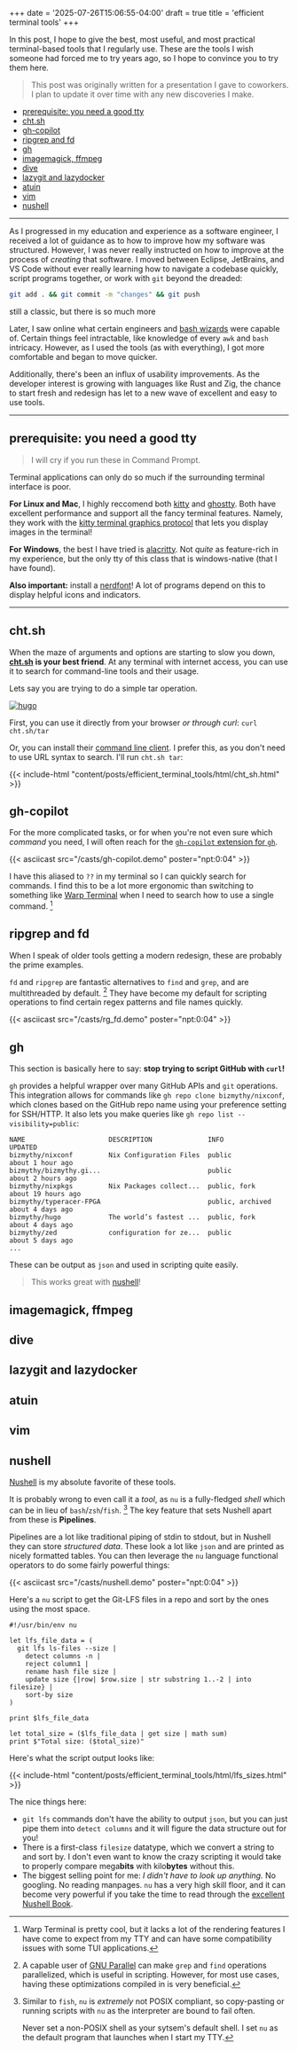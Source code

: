 +++
date = '2025-07-26T15:06:55-04:00'
draft = true
title = 'efficient terminal tools'
+++

In this post, I hope to give the best, most useful, and most practical terminal-based tools that I regularly use. These are the tools I wish someone had forced me to try years ago, so I hope to convince you to try them here.

> This post was originally written for a presentation I gave to coworkers. I plan to update it over time with any new discoveries I make.

<!-- mdformat-toc start --slug=github --no-anchors --maxlevel=6 --minlevel=1 -->

- [prerequisite: you need a good tty](#prerequisite-you-need-a-good-tty)
- [cht.sh](#chtsh)
- [gh-copilot](#gh-copilot)
- [ripgrep and fd](#ripgrep-and-fd)
- [gh](#gh)
- [imagemagick, ffmpeg](#imagemagick-ffmpeg)
- [dive](#dive)
- [lazygit and lazydocker](#lazygit-and-lazydocker)
- [atuin](#atuin)
- [vim](#vim)
- [nushell](#nushell)

<!-- mdformat-toc end -->

---

As I progressed in my education and experience as a software engineer, I received a lot of guidance as to how to improve how my software was structured. However, I was never really instructed on how to improve at the process of _creating_ that software. I moved between Eclipse, JetBrains, and VS Code without ever really learning how to navigate a codebase quickly, script programs together, or work with `git` beyond the dreaded:

```bash
git add . && git commit -m "changes" && git push
```

<figcaption>still a classic, but there is so much more</figcaption>

Later, I saw online what certain engineers and [bash wizards](https://www.youtube.com/watch?v=L967hYylZuc) were capable of. Certain things feel intractable, like knowledge of every `awk` and `bash` intricacy. However, as I used the tools (as with everything), I got more comfortable and began to move quicker.

Additionally, there's been an influx of usability improvements. As the developer interest is growing with languages like Rust and Zig, the chance to start fresh and redesign has let to a new wave of excellent and easy to use tools.

---

## prerequisite: you need a good tty

> I will cry if you run these in Command Prompt.

Terminal applications can only do so much if the surrounding terminal interface is poor.

**For Linux and Mac**, I highly reccomend both [kitty](https://sw.kovidgoyal.net/kitty/) and [ghostty](https://ghostty.org/). Both have excellent performance and support all the fancy terminal features. Namely, they work with the [kitty terminal graphics protocol](https://sw.kovidgoyal.net/kitty/graphics-protocol/) that lets you display images in the terminal!

**For Windows**, the best I have tried is [alacritty](https://alacritty.org/index.html). Not _quite_ as feature-rich in my experience, but the only tty of this class that is windows-native (that I have found).

**Also important:** install a [nerdfont](https://www.nerdfonts.com/)! A lot of programs depend on this to display helpful icons and indicators.

---

## cht.sh

When the maze of arguments and options are starting to slow you down, **[cht.sh](https://cht.sh/) is your best friend**. At any terminal with internet access, you can use it to search for command-line tools and their usage.

Lets say you are trying to do a simple tar operation.

[![hugo](images/tar.webp#large "Obligatory xkcd.")](https://xkcd.com/1168/)

First, you can use it directly from your browser _or through curl_: `curl cht.sh/tar`

Or, you can install their [command line client](https://github.com/chubin/cheat.sh#command-line-client-chtsh). I prefer this, as you don't need to use URL syntax to search. I'll run `cht.sh tar`:

{{< include-html "content/posts/efficient_terminal_tools/html/cht_sh.html" >}}

## gh-copilot

For the more complicated tasks, or for when you're not even sure which _command_ you need, I will often reach for the [`gh-copilot` extension for `gh`](https://github.com/github/gh-copilot).

{{< asciicast src="/casts/gh-copilot.demo" poster="npt:0:04" >}}

I have this aliased to `??` in my terminal so I can quickly search for commands. I find this to be a lot more ergonomic than switching to something like [Warp Terminal](https://www.warp.dev/) when I need to search how to use a single command. [^warp]

## ripgrep and fd

When I speak of older tools getting a modern redesign, these are probably the prime examples.

`fd` and `ripgrep` are fantastic alternatives to `find` and `grep`, and are multithreaded by default. [^multithread] They have become my default for scripting operations to find certain regex patterns and file names quickly.

{{< asciicast src="/casts/rg_fd.demo" poster="npt:0:04" >}}

## gh

This section is basically here to say: **stop trying to script GitHub with `curl`!**

`gh` provides a helpful wrapper over many GitHub APIs and `git` operations. This integration allows for commands like `gh repo clone bizmythy/nixconf`, which clones based on the GitHub repo name using your preference setting for SSH/HTTP. It also lets you make queries like `gh repo list --visibility=public`:

```
NAME                     DESCRIPTION              INFO              UPDATED
bizmythy/nixconf         Nix Configuration Files  public            about 1 hour ago
bizmythy/bizmythy.gi...                           public            about 2 hours ago
bizmythy/nixpkgs         Nix Packages collect...  public, fork      about 19 hours ago
bizmythy/typeracer-FPGA                           public, archived  about 4 days ago
bizmythy/hugo            The world’s fastest ...  public, fork      about 4 days ago
bizmythy/zed             configuration for ze...  public            about 5 days ago
...
```

These can be output as `json` and used in scripting quite easily.

> This works great with [nushell](#nushell)!

## imagemagick, ffmpeg

## dive

## lazygit and lazydocker

## atuin

## vim

## nushell

[Nushell](https://www.nushell.sh/) is my absolute favorite of these tools.

It is probably wrong to even call it a _tool_, as `nu` is a fully-fledged _shell_ which can be in lieu of `bash`/`zsh`/`fish`. [^posix] The key feature that sets Nushell apart from these is **Pipelines**.

Pipelines are a lot like traditional piping of stdin to stdout, but in Nushell they can store _structured data_. These look a lot like `json` and are printed as nicely formatted tables. You can then leverage the `nu` language functional operators to do some fairly powerful things:

{{< asciicast src="/casts/nushell.demo" poster="npt:0:04" >}}

Here's a `nu` script to get the Git-LFS files in a repo and sort by the ones using the most space.

```nu
#!/usr/bin/env nu

let lfs_file_data = (
  git lfs ls-files --size |
    detect columns -n |
    reject column1 |
    rename hash file size |
    update size {|row| $row.size | str substring 1..-2 | into filesize} |
    sort-by size
)

print $lfs_file_data

let total_size = ($lfs_file_data | get size | math sum)
print $"Total size: ($total_size)"
```

Here's what the script output looks like:

{{< include-html "content/posts/efficient_terminal_tools/html/lfs_sizes.html" >}}

The nice things here:

- `git lfs` commands don't have the ability to output `json`, but you can just pipe them into `detect columns` and it will figure the data structure out for you!
- There is a first-class `filesize` datatype, which we convert a string to and sort by. I don't even want to know the crazy scripting it would take to properly compare mega**bits** with kilo**bytes** without this.
- The biggest selling point for me: _I didn't have to look up anything._ No googling. No reading manpages. `nu` has a very high skill floor, and it can become very powerful if you take the time to read through the [excellent Nushell Book](https://www.nushell.sh/book/).

[^warp]: Warp Terminal is pretty cool, but it lacks a lot of the rendering features I have come to expect from my TTY and can have some compatibility issues with some TUI applications.

[^multithread]: A capable user of [GNU Parallel](https://www.gnu.org/software/parallel/) can make `grep` and `find` operations parallelized, which is useful in scripting. However, for most use cases, having these optimizations compiled in is very beneficial.

[^posix]:
    Similar to `fish`, `nu` is _extremely_ not POSIX compliant, so copy-pasting or running scripts with `nu` as the interpreter are bound to fail often.

    Never set a non-POSIX shell as your sytsem's default shell. I set `nu` as the default program that launches when I start my TTY.
